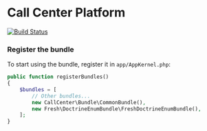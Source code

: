 Call Center Platform
===========

[![Build Status](https://travis-ci.org/diegoangel/call-center-common-bundle.svg?branch=master)](https://travis-ci.org/diegoangel/call-center-common-bundle)

### Register the bundle

To start using the bundle, register it in `app/AppKernel.php`:

```php
public function registerBundles()
{
    $bundles = [
        // Other bundles...
        new CallCenter\Bundle\CommonBundle(),
        new Fresh\DoctrineEnumBundle\FreshDoctrineEnumBundle(),
    ];
}
```
